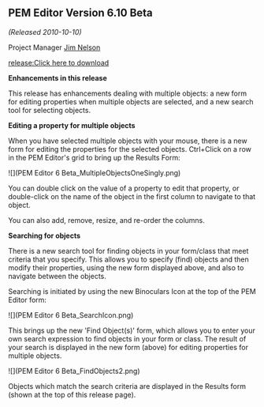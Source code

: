 ## PEM Editor Version 6.10 Beta

_(Released 2010-10-10)_

Project Manager  [Jim Nelson](http://www.codeplex.com/site/users/view/JimRNelson)

[release:Click here to download](53745)

**Enhancements in this release**

This release has enhancements dealing with multiple objects: a new form for editing properties when multiple objects are selected, and a new search tool for selecting objects.

**Editing a property for multiple objects**

When you have selected multiple objects with your mouse, there is a new form for editing the properties for the selected objects.  Ctrl+Click on a row in the PEM Editor's grid to bring up the Results Form:

![](PEM Editor 6 Beta_MultipleObjectsOneSingly.png)

You can double click on the value of a property to edit that property, or double-click on the name of the object in the first column to navigate to that object.

You can also add, remove, resize, and re-order the columns.

**Searching for objects**

There is a new search tool for finding objects in your form/class that meet criteria that you specify. This allows you to specify (find) objects and then modify their properties, using the new form displayed above, and also to navigate between the objects.

Searching is initiated by using the new Binoculars Icon at the top of the PEM Editor form:

![](PEM Editor 6 Beta_SearchIcon.png)

This brings up the new 'Find Object(s)' form, which allows you to enter your own search expression to find objects in your form or class. The result of your search is displayed in the new form (above) for editing properties for multiple objects. 

![](PEM Editor 6 Beta_FindObjects2.png)

Objects which match the search criteria are displayed in the Results form (shown at the top of this release page).